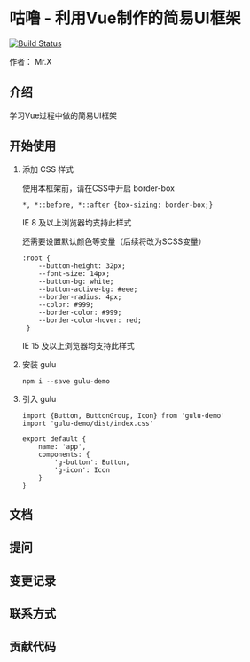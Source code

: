 # 咕噜 - 利用Vue制作的简易UI框架

[![Build Status](https://www.travis-ci.org/x397906946/gulu-demo.svg?branch=master)](https://www.travis-ci.org/x397906946/gulu-demo)

作者： Mr.X

## 介绍

学习Vue过程中做的简易UI框架

## 开始使用

1. 添加 CSS 样式

    使用本框架前，请在CSS中开启 border-box
    ```
    *, *::before, *::after {box-sizing: border-box;}
    
    ```
    IE 8 及以上浏览器均支持此样式
    
    还需要设置默认颜色等变量（后续将改为SCSS变量）
    ```
    :root {
        --button-height: 32px;
        --font-size: 14px;
        --button-bg: white;
        --button-active-bg: #eee;
        --border-radius: 4px;
        --color: #999;
        --border-color: #999;
        --border-color-hover: red;
     }
    ```
    IE 15 及以上浏览器均支持此样式
 
2. 安装 gulu
   ```angular2
   npm i --save gulu-demo 
   ```

3. 引入 gulu
    ```
    import {Button, ButtonGroup, Icon} from 'gulu-demo'
    import 'gulu-demo/dist/index.css'
    
    export default {
        name: 'app',
        components: {
            'g-button': Button,
            'g-icon': Icon
        }
    }
    ```

## 文档

## 提问

## 变更记录

## 联系方式

## 贡献代码
